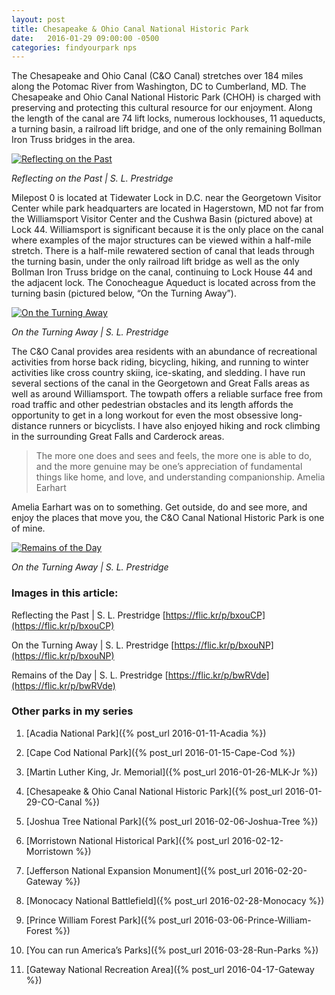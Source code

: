 ```yaml
---
layout: post
title: Chesapeake & Ohio Canal National Historic Park
date:   2016-01-29 09:00:00 -0500
categories: findyourpark nps
---
```


The Chesapeake and Ohio Canal (C&O Canal) stretches over 184 miles along the Potomac River from Washington, DC to Cumberland, MD. The Chesapeake and Ohio Canal National Historic Park (CHOH) is charged with preserving and protecting this cultural resource for our enjoyment. Along the length of the canal are 74 lift locks, numerous lockhouses, 11 aqueducts, a turning basin, a railroad lift bridge, and one of the only remaining Bollman Iron Truss bridges in the area.

[![Reflecting on the Past](https://c2.staticflickr.com/8/7187/6918767847_1b3811ecb4_b.jpg)](https://c2.staticflickr.com/8/7187/6918767847_1b3811ecb4_b.jpg)

<cite>Reflecting on the Past | S. L. Prestridge</cite>

Milepost 0 is located at Tidewater Lock in D.C. near the Georgetown Visitor Center while park headquarters are located in Hagerstown, MD not far from the Williamsport Visitor Center and the Cushwa Basin (pictured above) at Lock 44. Williamsport is significant because it is the only place on the canal where examples of the major structures can be viewed within a half-mile stretch. There is a half-mile rewatered section of canal that leads through the turning basin, under the only railroad lift bridge as well as the only Bollman Iron Truss bridge on the canal, continuing to Lock House 44 and the adjacent lock. The Conocheague Aqueduct is located across from the turning basin (pictured below, “On the Turning Away”).

[![On the Turning Away](https://c2.staticflickr.com/8/7055/6918768427_98ef5d2ae9_b.jpg)](https://c2.staticflickr.com/8/7055/6918768427_98ef5d2ae9_b.jpg)

<cite>On the Turning Away | S. L. Prestridge</cite>

The C&O Canal provides area residents with an abundance of recreational activities from horse back riding, bicycling, hiking, and running to winter activities like cross country skiing, ice-skating, and sledding. I have run several sections of the canal in the Georgetown and Great Falls areas as well as around Williamsport. The towpath offers a reliable surface free from road traffic and other pedestrian obstacles and its length affords the opportunity to get in a long workout for even the most obsessive long-distance runners or bicyclists. I have also enjoyed hiking and rock climbing in the surrounding Great Falls and Carderock areas.

>The more one does and sees and feels, the more one is able to do, and the more genuine may be one’s appreciation of fundamental things like home, and love, and understanding companionship.
Amelia Earhart

Amelia Earhart was on to something. Get outside, do and see more, and enjoy the places that move you, the C&O Canal National Historic Park is one of mine.

[![Remains of the Day](https://c2.staticflickr.com/8/7187/6912802049_42294ca2ff_b.jpg)](https://c2.staticflickr.com/8/7187/6912802049_42294ca2ff_b.jpg)

<cite>On the Turning Away | S. L. Prestridge</cite>


### Images in this article:

Reflecting the Past | S. L. Prestridge
[https://flic.kr/p/bxouCP](https://flic.kr/p/bxouCP)

On the Turning Away | S. L. Prestridge
[https://flic.kr/p/bxouNP](https://flic.kr/p/bxouNP)

Remains of the Day | S. L. Prestridge
[https://flic.kr/p/bwRVde](https://flic.kr/p/bwRVde)


### Other parks in my series

1. [Acadia National Park]({% post_url 2016-01-11-Acadia %})

2. [Cape Cod National Park]({% post_url 2016-01-15-Cape-Cod %})

3. [Martin Luther King, Jr. Memorial]({% post_url 2016-01-26-MLK-Jr %})

4. [Chesapeake & Ohio Canal National Historic Park]({% post_url 2016-01-29-CO-Canal %})

5. [Joshua Tree National Park]({% post_url 2016-02-06-Joshua-Tree %})

6. [Morristown National Historical Park]({% post_url 2016-02-12-Morristown %})

7. [Jefferson National Expansion Monument]({% post_url 2016-02-20-Gateway %})

8. [Monocacy National Battlefield]({% post_url 2016-02-28-Monocacy %})

9. [Prince William Forest Park]({% post_url 2016-03-06-Prince-William-Forest %})

10. [You can run America’s Parks]({% post_url 2016-03-28-Run-Parks %})

11. [Gateway National Recreation Area]({% post_url 2016-04-17-Gateway %})
